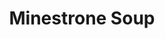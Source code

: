 ---
title: 'Minestrone Soup'
thumbnail: 'https://acnhcdn.com/2.0/CookingIcon/FtrSoupMinestrone.png'
type: savory
ingredients:
  -
    id: tomato
    type: 'crop'
    quantity: 2
  -
    id: potato
    type: 'crop'
    quantity: 1
  -
    id: carrot
    type: 'crop'
    quantity: 1
layout: '../../layouts/RecipeDetail.astro'
---